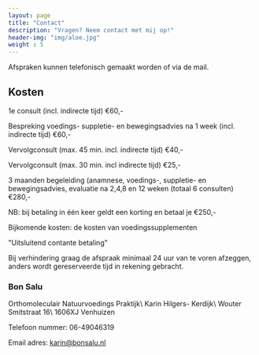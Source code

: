 ```yaml
---
layout: page
title: "Contact"
description: "Vragen? Neem contact met mij op!"
header-img: "img/aloe.jpg"
weight : 5
---
```


Afspraken kunnen telefonisch gemaakt worden of via de mail.

## Kosten

1e consult (incl. indirecte tijd) €60,-

Bespreking voedings- suppletie- en bewegingsadvies na 1 week (incl. indirecte tijd) €60,-

Vervolgconsult (max. 45 min. incl. indirecte tijd) €40,-

Vervolgconsult (max. 30 min. incl indirecte tijd) €25,-

3 maanden begeleiding (anamnese, voedings-, suppletie- en bewegingsadvies, evaluatie na 2,4,8 en 12 weken (totaal 6 consulten) €280,-

NB: bij betaling in één keer geldt een korting en betaal je €250,-

Bijkomende kosten: de kosten van voedingssupplementen

"Uitsluitend contante betaling"

Bij verhindering graag de afspraak minimaal 24 uur van te voren afzeggen, anders wordt gereserveerde tijd in rekening gebracht.

### Bon Salu
Orthomoleculair Natuurvoedings Praktijk\\
Karin Hilgers- Kerdijk\\
Wouter Smitstraat 16\\
1606XJ Venhuizen

Telefoon nummer: 06-49046319

Email adres: <karin@bonsalu.nl>
